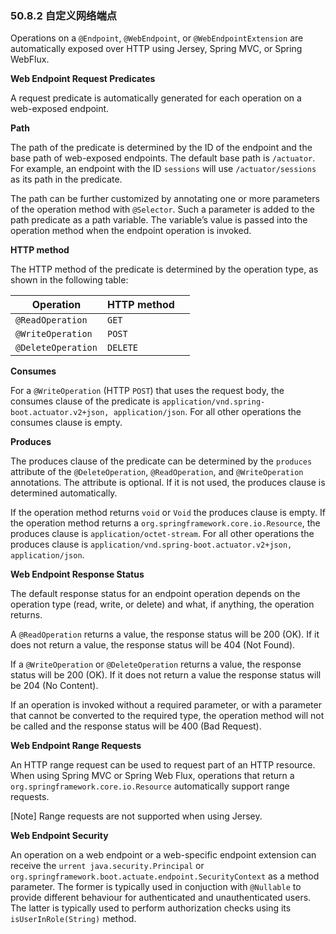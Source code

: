 ### 50.8.2 自定义网络端点

Operations on a `@Endpoint`, `@WebEndpoint`, or `@WebEndpointExtension` are automatically exposed over HTTP using Jersey, Spring MVC, or Spring WebFlux.

**Web Endpoint Request Predicates**

A request predicate is automatically generated for each operation on a web-exposed endpoint.

**Path**

The path of the predicate is determined by the ID of the endpoint and the base path of web-exposed endpoints. The default base path is `/actuator`. For example, an endpoint with the ID `sessions` will use `/actuator/sessions` as its path in the predicate.

The path can be further customized by annotating one or more parameters of the operation method with `@Selector`. Such a parameter is added to the path predicate as a path variable. The variable’s value is passed into the operation method when the endpoint operation is invoked.

**HTTP method**

The HTTP method of the predicate is determined by the operation type, as shown in the following table:

| Operation | HTTP method　|
| ---- | :----- |
|`@ReadOperation`|`GET`|
|`@WriteOperation`|`POST`|
|`@DeleteOperation`|`DELETE`|

**Consumes**

For a `@WriteOperation` (HTTP `POST`) that uses the request body, the consumes clause of the predicate is `application/vnd.spring-boot.actuator.v2+json, application/json`. For all other operations the consumes clause is empty.

**Produces**

The produces clause of the predicate can be determined by the `produces` attribute of the `@DeleteOperation`, `@ReadOperation`, and `@WriteOperation` annotations. The attribute is optional. If it is not used, the produces clause is determined automatically.

If the operation method returns `void` or `Void` the produces clause is empty. If the operation method returns a `org.springframework.core.io.Resource`, the produces clause is `application/octet-stream`. For all other operations the produces clause is `application/vnd.spring-boot.actuator.v2+json, application/json`.

**Web Endpoint Response Status**

The default response status for an endpoint operation depends on the operation type (read, write, or delete) and what, if anything, the operation returns.

A `@ReadOperation` returns a value, the response status will be 200 (OK). If it does not return a value, the response status will be 404 (Not Found).

If a `@WriteOperation` or `@DeleteOperation` returns a value, the response status will be 200 (OK). If it does not return a value the response status will be 204 (No Content).

If an operation is invoked without a required parameter, or with a parameter that cannot be converted to the required type, the operation method will not be called and the response status will be 400 (Bad Request).

**Web Endpoint Range Requests**

An HTTP range request can be used to request part of an HTTP resource. When using Spring MVC or Spring Web Flux, operations that return a `org.springframework.core.io.Resource` automatically support range requests.

[Note]
Range requests are not supported when using Jersey.

**Web Endpoint Security**

An operation on a web endpoint or a web-specific endpoint extension can receive the `urrent java.security.Principal` or `org.springframework.boot.actuate.endpoint.SecurityContext` as a method parameter. The former is typically used in conjuction with `@Nullable` to provide different behaviour for authenticated and unauthenticated users. The latter is typically used to perform authorization checks using its `isUserInRole(String)` method.
